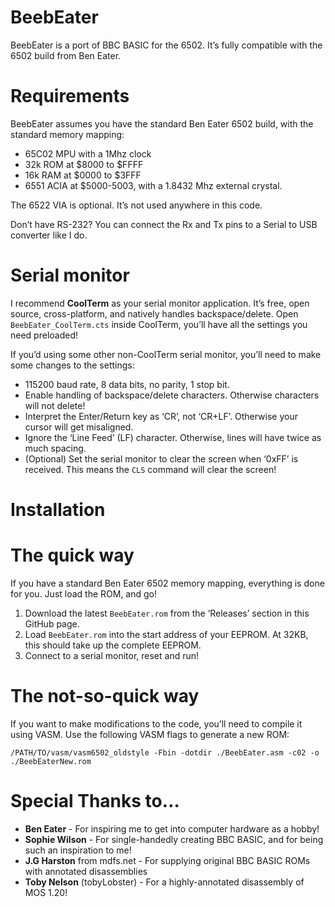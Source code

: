 # BeebEater
BeebEater is a port of BBC BASIC for the 6502. It’s fully compatible with the 6502 build from Ben Eater.

# Requirements
BeebEater assumes you have the standard Ben Eater 6502 build, with the standard memory mapping:
 * 65C02 MPU with a 1Mhz clock
 * 32k ROM at $8000 to $FFFF
 * 16k RAM at $0000 to $3FFF
 * 6551 ACIA at $5000-5003, with a 1.8432 Mhz external crystal.

The 6522 VIA is optional. It’s not used anywhere in this code.

Don’t have RS-232? You can connect the Rx and Tx pins to a Serial to USB converter like I do.

# Serial monitor
I recommend **CoolTerm** as your serial monitor application. It’s free, open source, cross-platform, and natively handles backspace/delete. Open `BeebEater_CoolTerm.cts` inside CoolTerm, you’ll have all the settings you need preloaded!

If you’d using some other non-CoolTerm serial monitor, you’ll need to make some changes to the settings:
 * 115200 baud rate, 8 data bits, no parity, 1 stop bit.
 * Enable handling of backspace/delete characters. Otherwise characters will not delete!
 * Interpret the Enter/Return key as ‘CR’, not ‘CR+LF’. Otherwise your cursor will get misaligned.
 * Ignore the ‘Line Feed’ (LF) character. Otherwise, lines will have twice as much spacing.
  * (Optional) Set the serial monitor to clear the screen when ‘0xFF’ is received. This means the `CLS` command will clear the screen!

# Installation
# The quick way
If you have a standard Ben Eater 6502 memory mapping, everything is done for you. Just load the ROM, and go!
 1. Download the latest `BeebEater.rom` from the ‘Releases’ section in this GitHub page.
 2. Load `BeebEater.rom` into the start address of your EEPROM. At 32KB, this should take up the complete EEPROM.
 3. Connect to a serial monitor, reset and run! 

# The not-so-quick way
If you want to make modifications to the code, you’ll need to compile it using VASM. Use the following VASM flags to generate a new ROM:
	
`/PATH/TO/vasm/vasm6502_oldstyle -Fbin -dotdir ./BeebEater.asm -c02 -o ./BeebEaterNew.rom`

# Special Thanks to…
 * **Ben Eater** - For inspiring me to get into computer hardware as a hobby!
 * **Sophie Wilson** - For single-handedly creating BBC BASIC, and for being such an inspiration to me!
 * **J.G Harston** from mdfs.net - For supplying original BBC BASIC ROMs with annotated disassemblies
 * **Toby Nelson** (tobyLobster) - For a highly-annotated disassembly of MOS 1.20!
